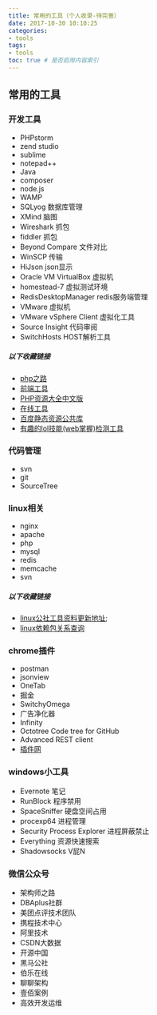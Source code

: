 ```yaml
---
title: 常用的工具（个人收录-待完善）
date: 2017-10-30 10:10:25
categories: 
- tools
tags:
- tools
toc: true # 是否启用内容索引
---
```


## 常用的工具


### 开发工具

- PHPstorm
- zend studio
- sublime
- notepad++
- Java
- composer
- node.js
- WAMP
- SQLyog 数据库管理
- XMind  脑图
- Wireshark 抓包
- fiddler 抓包
- Beyond Compare 文件对比
- WinSCP 传输
- HiJson json显示
- Oracle VM VirtualBox  虚拟机
- homestead-7 虚拟测试环境
- RedisDesktopManager redis服务端管理
- VMware 虚拟机
- VMware vSphere Client 虚拟化工具
- Source Insight 代码审阅
- SwitchHosts HOST解析工具


##### 以下收藏链接


- [php之路](https://laravel-china.github.io/php-the-right-way/)
- [前端工具](http://www.fefork.com/fetool/)
- [PHP资源大全中文版](https://github.com/zhongweixiang/awesome-php-cn)
- [在线工具](http://tool.lu/)
- [百度静态资源公共库](http://cdn.code.baidu.com/)
- [有趣的lol技能(web掌握)检测工具](http://skill.phodal.com/#_a2b2c2de3fgh2i2jklm2nopqr2stuvwx2y2z_1_Name)


### 代码管理

- svn
- git
- SourceTree

### linux相关 

- nginx
- apache
- php
- mysql
- redis
- memcache
- svn
##### 以下收藏链接
- [linux公社工具资料更新地址](http://linux.linuxidc.com/index.php);
- [linux依赖包关系查询](http://rpmfind.net/)

### chrome插件

- postman
- jsonview
- OneTab
- 掘金
- SwitchyOmega
- 广告净化器
- Infinity
- Octotree Code tree for GitHub
- Advanced REST client
- [插件网](http://www.cnplugins.com/)

### windows小工具

- Evernote 笔记 
- RunBlock 程序禁用
- SpaceSniffer 硬盘空间占用
- procexp64 进程管理
- Security Process Explorer 进程屏蔽禁止
- Everything 资源快速搜索
- Shadowsocks V屁N

### 微信公众号

- 架构师之路
- DBAplus社群
- 美团点评技术团队
- 携程技术中心
- 阿里技术
- CSDN大数据
- 开源中国
- 黑马公社
- 伯乐在线
- 聊聊架构
- 壹佰案例
- 高效开发运维